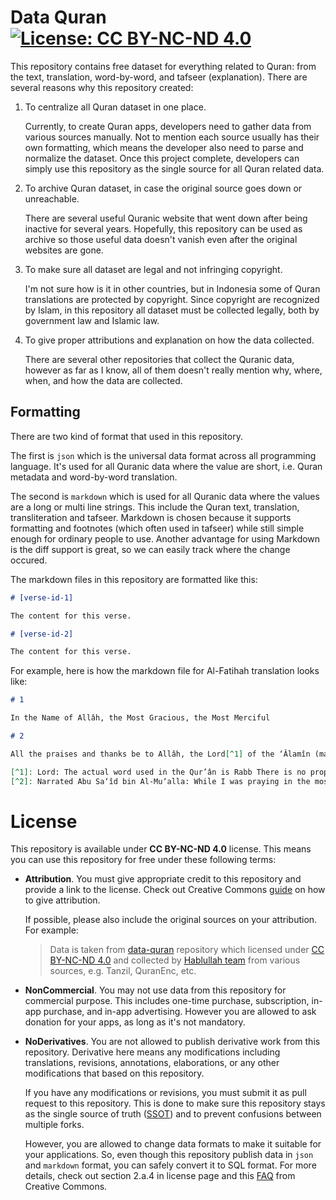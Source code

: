 # Data Quran [![License: CC BY-NC-ND 4.0][cc-badge]][cc-url]

This repository contains free dataset for everything related to Quran: from the text, translation, word-by-word, and tafseer (explanation). There are several reasons why this repository created:

1. To centralize all Quran dataset in one place.

   Currently, to create Quran apps, developers need to gather data from various sources manually. Not to mention each source usually has their own formatting, which means the developer also need to parse and normalize the dataset. Once this project complete, developers can simply use this repository as the single source for all Quran related data.

2. To archive Quran dataset, in case the original source goes down or unreachable.

   There are several useful Quranic website that went down after being inactive for several years. Hopefully, this repository can be used as archive so those useful data doesn't vanish even after the original websites are gone.

3. To make sure all dataset are legal and not infringing copyright.

   I'm not sure how is it in other countries, but in Indonesia some of Quran translations are protected by copyright. Since copyright are recognized by Islam, in this repository all dataset must be collected legally, both by government law and Islamic law.

4. To give proper attributions and explanation on how the data collected.

   There are several other repositories that collect the Quranic data, however as far as I know, all of them doesn't really mention why, where, when, and how the data are collected.

## Formatting

There are two kind of format that used in this repository.

The first is `json` which is the universal data format across all programming language. It's used for all Quranic data where the value are short, i.e. Quran metadata and word-by-word translation.

The second is `markdown` which is used for all Quranic data where the values are a long or multi line strings. This include the Quran text, translation, transliteration and tafseer. Markdown is chosen because it supports formatting and footnotes (which often used in tafseer) while still simple enough for ordinary people to use. Another advantage for using Markdown is the diff support is great, so we can easily track where the change occured.

The markdown files in this repository are formatted like this:

```md
# [verse-id-1]

The content for this verse.

# [verse-id-2]

The content for this verse.
```

For example, here is how the markdown file for Al-Fatihah translation looks like:

```md
# 1

In the Name of Allâh, the Most Gracious, the Most Merciful

# 2

All the praises and thanks be to Allâh, the Lord[^1] of the ‘Âlamîn (mankind, jinn and all that exists).[^2]

[^1]: Lord: The actual word used in the Qur’ân is Rabb There is no proper equivalent for Rabb in English language. It means the One and the Only Lord for all the universe, its Creator, Owner, Organizer, Provider, Master, Planner, Sustainer, Cherisher, and Giver of security. Rabb is also one of the Names of Allâh. We have used the word "Lord" as the nearest to Rabb . All occurrences of "Lord" in the interpretation of the meanings of the Noble Qur’ân actually mean Rabb and should be understood as such.
[^2]: Narrated Abu Sa‘îd bin Al-Mu‘alla: While I was praying in the mosque, Allâh’s Messenger صلى الله عليه وسلم called me but I did not respond to him. Later I said, "O Allâh’s Messenger, I was praying." He said, "Didn’t Allâh say - Answer Allâh (by obeying Him) and His Messenger when he صلى الله عليه وسلم calls you." (V.8:24). He then said to me, "I will teach you a Sûrah which is the greatest Sû rah in the Qur’ân, before you leave the mosque." Then he got hold of my hand, and when he intended to leave (the mosque), I said to him, "Didn’t you say to me, "I will teach you a Sûrah which is the greatest Sûrah in the Qur’an?" He said, " Al-Hamdu lillahi Rabbil-‘âlamîn [i.e. all the praises and thanks be to Allâh, the Lord of the ‘Âlamîn (mankind, jinn and all that exists)], Sûrat Al-Fâtihah which is As-Sab‘ Al-Mathâni (i.e. the seven repeatedly recited Verses) and the Grand Qur’ân which has been given to me." (Sahih Al-Bukhâri, Vol.6, Hadîth No. 1).
```

# License

This repository is available under **CC BY-NC-ND 4.0** license. This means you can use this repository for free under these following terms:

- **Attribution**. You must give appropriate credit to this repository and provide a link to the license. Check out Creative Commons [guide][attr-guide] on how to give attribution.

  If possible, please also include the original sources on your attribution. For example:

  > Data is taken from [data-quran] repository which licensed under [CC BY-NC-ND 4.0][cc-url] and collected by [Hablullah team][hablullah] from various sources, e.g. Tanzil, QuranEnc, etc.

- **NonCommercial**. You may not use data from this repository for commercial purpose. This includes one-time purchase, subscription, in-app purchase, and in-app advertising. However you are allowed to ask donation for your apps, as long as it's not mandatory.

- **NoDerivatives**. You are not allowed to publish derivative work from this repository. Derivative here means any modifications including translations, revisions, annotations, elaborations, or any other modifications that based on this repository.

  If you have any modifications or revisions, you must submit it as pull request to this repository. This is done to make sure this repository stays as the single source of truth ([SSOT]) and to prevent confusions between multiple forks.

  However, you are allowed to change data formats to make it suitable for your applications. So, even though this repository publish data in `json` and `markdown` format, you can safely convert it to SQL format. For more details, check out section 2.a.4 in license page and this [FAQ][cc-faq] from Creative Commons.

[attr-guide]: https://creativecommons.org/use-remix/attribution/
[data-quran]: https://github.com/hablullah/data-quran
[hablullah]: https://github.com/orgs/hablullah/people
[cc-badge]: https://i.creativecommons.org/l/by-nc-nd/4.0/80x15.png
[cc-url]: https://creativecommons.org/licenses/by-nc-nd/4.0/
[cc-faq]: https://creativecommons.org/faq/#can-i-take-a-cc-licensed-work-and-use-it-in-a-different-format
[ssot]: https://en.wikipedia.org/wiki/Single_source_of_truth
